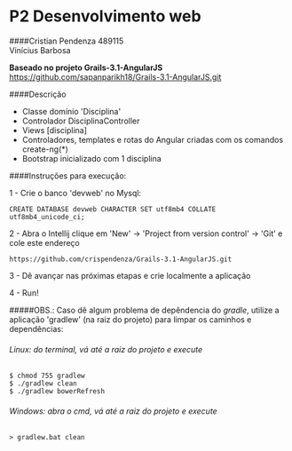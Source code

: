 # P2 Desenvolvimento web

####Cristian Pendenza 489115<br>Vinícius Barbosa 

**Baseado no projeto Grails-3.1-AngularJS**
https://github.com/sapanparikh18/Grails-3.1-AngularJS.git

####Descrição
 - Classe domínio 'Disciplina'
 - Controlador DisciplinaController
 - Views [disciplina]
 - Controladores, templates e rotas do Angular criadas com os comandos create-ng(*)
 - Bootstrap inicializado com 1 disciplina

####Instruções para execução:

1 - Crie o banco 'devweb' no Mysql: 
```
CREATE DATABASE devweb CHARACTER SET utf8mb4 COLLATE utf8mb4_unicode_ci;
```
2 - Abra o Intellij clique em 'New' -> 'Project from version control' -> 'Git' e cole este endereço 
```
https://github.com/crispendenza/Grails-3.1-AngularJS.git
```
3 - Dê avançar nas próximas etapas e crie localmente a aplicação

4 - Run!

#####OBS.: Caso dê algum problema de depêndencia do *gradle*, utilize a aplicação 'gradlew' (na raiz do projeto) para limpar os caminhos e dependências:
###### Linux: do terminal, vá até a raiz do projeto e execute 
    $ chmod 755 gradlew
    $ ./gradlew clean
    $ ./gradlew bowerRefresh
###### Windows: abra o cmd, vá até a raiz do projeto e execute
    > gradlew.bat clean
     
